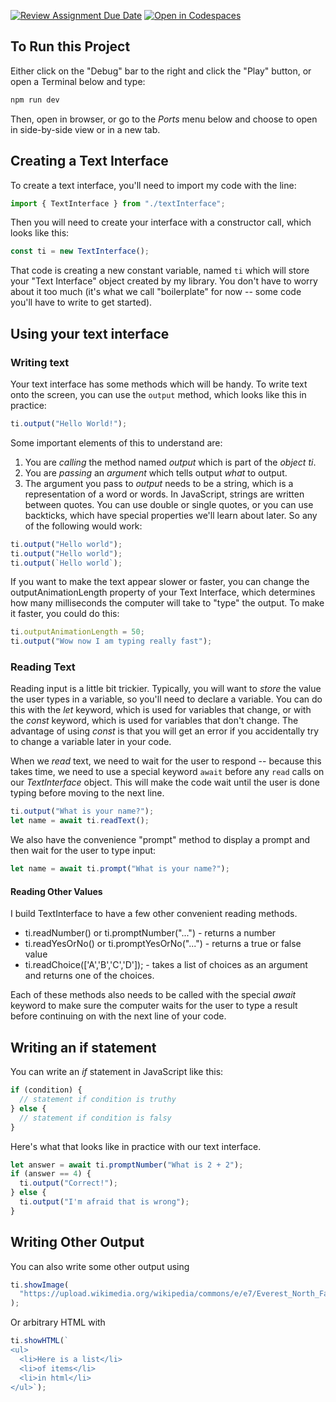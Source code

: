[![Review Assignment Due Date](https://classroom.github.com/assets/deadline-readme-button-22041afd0340ce965d47ae6ef1cefeee28c7c493a6346c4f15d667ab976d596c.svg)](https://classroom.github.com/a/fly0VgzJ)
[![Open in Codespaces](https://classroom.github.com/assets/launch-codespace-2972f46106e565e64193e422d61a12cf1da4916b45550586e14ef0a7c637dd04.svg)](https://classroom.github.com/open-in-codespaces?assignment_repo_id=20279806)
## To Run this Project

Either click on the "Debug" bar to the right and click the "Play" button, or open a Terminal below and type:

```sh
npm run dev
```

Then, open in browser, or go to the _Ports_ menu below and choose to open in side-by-side view or in a new tab.

## Creating a Text Interface

To create a text interface, you'll need to import my code
with the line:

```ts
import { TextInterface } from "./textInterface";
```

Then you will need to create your interface with a constructor call, which looks like this:

```ts
const ti = new TextInterface();
```

That code is creating a new constant variable, named `ti` which will store your "Text Interface" object created by my library. You don't have to worry about it too much (it's what we call "boilerplate" for now -- some code you'll have to write to get started).

## Using your text interface

### Writing text

Your text interface has some methods which will be handy. To write text onto the screen, you can use the `output` method, which looks like this in practice:

```typescript
ti.output("Hello World!");
```

Some important elements of this to understand are:

1. You are _calling_ the method named _output_ which is part of the _object_ _ti_.
2. You are _passing_ an _argument_ which tells output _what_ to output.
3. The argument you pass to _output_ needs to be a string, which is a representation of a word or words. In JavaScript, strings are written between quotes. You can use double or single quotes, or you can use backticks, which have special properties we'll learn about later. So any of the following would work:

```typescript
ti.output("Hello world");
ti.output("Hello world");
ti.output(`Hello world`);
```

If you want to make the text appear slower or faster, you can change the outputAnimationLength property of your Text Interface, which determines how many milliseconds the computer will take to "type" the output. To make it faster, you could do this:

```typescript
ti.outputAnimationLength = 50;
ti.output("Wow now I am typing really fast");
```

### Reading Text

Reading input is a little bit trickier. Typically, you will want to _store_ the value the user types in a variable, so you'll need to declare a variable. You can do this with the _let_ keyword, which is used for variables that change, or with the _const_ keyword, which is used for variables that don't change. The advantage of using _const_ is that you will get an error if you accidentally try to change a variable later in your code.

When we _read_ text, we need to wait for the user to respond -- because this takes time, we need to use a special keyword `await` before any `read` calls on our _TextInterface_ object. This will make the code wait until the user is done typing before moving to the next line.

```typescript
ti.output("What is your name?");
let name = await ti.readText();
```

We also have the convenience "prompt" method to display a prompt and then
wait for the user to type input:

```typescript
let name = await ti.prompt("What is your name?");
```

#### Reading Other Values

I build TextInterface to have a few other convenient reading methods.

- ti.readNumber() or ti.promptNumber("...") - returns a number
- ti.readYesOrNo() or ti.promptYesOrNo("...") - returns a true or false value
- ti.readChoice(['A','B','C','D']); - takes a list of choices as an argument and returns one of the choices.

Each of these methods also needs to be called with the special _await_ keyword to make sure the computer waits for the user to type a result before continuing on with the next line of your code.

## Writing an if statement

You can write an _if_ statement in JavaScript like this:

```typescript
if (condition) {
  // statement if condition is truthy
} else {
  // statement if condition is falsy
}
```

Here's what that looks like in practice with our text interface.

```typescript
let answer = await ti.promptNumber("What is 2 + 2");
if (answer == 4) {
  ti.output("Correct!");
} else {
  ti.output("I'm afraid that is wrong");
}
```

## Writing Other Output

You can also write some other output using

```typescript
ti.showImage(
  "https://upload.wikimedia.org/wikipedia/commons/e/e7/Everest_North_Face_toward_Base_Camp_Tibet_Luca_Galuzzi_2006.jpg"
);
```

Or arbitrary HTML with

```typescript
ti.showHTML(`
<ul>
  <li>Here is a list</li>
  <li>of items</li>
  <li>in html</li>
</ul>`);
```
